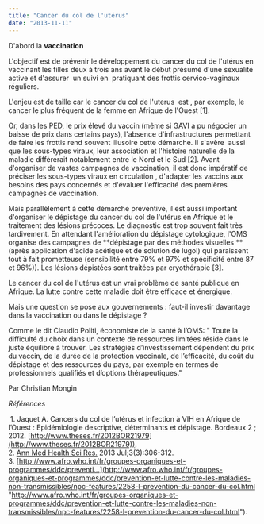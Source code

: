 ```yaml
---
title: "Cancer du col de l'utérus"
date: "2013-11-11"
---
```


D'abord la **vaccination**

L'objectif est de prévenir le développement du cancer du col de l'utérus en vaccinant les filles deux à trois ans avant le début présumé d'une sexualité active et d'assurer  un suivi en  pratiquant des frottis cervico-vaginaux réguliers.

L'enjeu est de taille car le cancer du col de l'uterus  est , par exemple, le cancer le plus fréquent de la femme en Afrique de l'Ouest [1].

Or, dans les PED, le prix élevé du vaccin (même si GAVI a pu négocier un baisse de prix dans certains pays), l'absence d'infrastructures permettant de faire les frottis rend souvent illusoire cette démarche. Il s'avère  aussi que les sous-types viraux, leur association et l'histoire naturelle de la maladie diffèrerait notablement entre le Nord et le Sud [2]. Avant d'organiser de vastes campagnes de vaccination, il est donc impératif de préciser les sous-types viraux en circulation , d'adapter les vaccins aux besoins des pays concernés et d'évaluer l'efficacité des premières campagnes de vaccination.

Mais parallèlement à cette démarche préventive, il est aussi important d'organiser le dépistage du cancer du col de l'utérus en Afrique et le traitement des lésions précoces. Le diagnostic est trop souvent fait très tardivement. En attendant l'amélioration du dépistage cytologique, l'OMS organise des campagnes de **dépistage par des méthodes visuelles **(après application d'acide acétique et de solution de lugol) qui paraissent tout à fait prometteuse (sensibilité entre 79% et 97% et spécificité entre 87 et 96%)). Les lésions dépistées sont traitées par cryothérapie [3].

Le cancer du col de l'utérus est un vrai problème de santé publique en Afrique. La lutte contre cette maladie doit être efficace et énergique.

Mais une question se pose aux gouvernements : faut-il investir davantage dans la vaccination ou dans le dépistage ?

Comme le dit Claudio Politi, économiste de la santé à l’OMS: " Toute la difficulté du choix dans un contexte de ressources limitées réside dans le juste équilibre à trouver. Les stratégies d’investissement dépendent du prix du vaccin, de la durée de la protection vaccinale, de l’efficacité, du coût du dépistage et des ressources du pays, par exemple en termes de professionnels qualifiés et d’options thérapeutiques."

Par Christian Mongin

_Références_

 1. Jaquet A. Cancers du col de l’utérus et infection à VIH en Afrique de l’Ouest : Epidémiologie descriptive, déterminants et dépistage. Bordeaux 2 ; 2012. [http://www.theses.fr/2012BOR21979](http://www.theses.fr/2012BOR21979)).  
2. [Ann Med Health Sci Res.](http://www.ncbi.nlm.nih.gov/pubmed/24116304 "Annals of medical and health sciences research.") 2013 Jul;3(3):306-312.  
3. [http://www.afro.who.int/fr/groupes-organiques-et-programmes/ddc/preventi...](http://www.afro.who.int/fr/groupes-organiques-et-programmes/ddc/prevention-et-lutte-contre-les-maladies-non-transmissibles/npc-features/2258-l-prevention-du-cancer-du-col.html "http://www.afro.who.int/fr/groupes-organiques-et-programmes/ddc/prevention-et-lutte-contre-les-maladies-non-transmissibles/npc-features/2258-l-prevention-du-cancer-du-col.html").